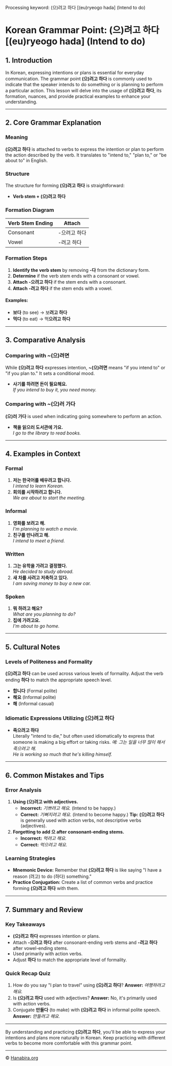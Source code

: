 Processing keyword: (으)려고 하다 [(eu)ryeogo hada] (Intend to do)
# Korean Grammar Point: (으)려고 하다 [(eu)ryeogo hada] (Intend to do)

## 1. Introduction
In Korean, expressing intentions or plans is essential for everyday communication. The grammar point **(으)려고 하다** is commonly used to indicate that the speaker intends to do something or is planning to perform a particular action. This lesson will delve into the usage of **(으)려고 하다**, its formation, nuances, and provide practical examples to enhance your understanding.

---
## 2. Core Grammar Explanation
### Meaning
**(으)려고 하다** is attached to verbs to express the intention or plan to perform the action described by the verb. It translates to "intend to," "plan to," or "be about to" in English.
### Structure
The structure for forming **(으)려고 하다** is straightforward:
- **Verb stem + (으)려고 하다**
### Formation Diagram
| Verb Stem Ending | Attach |
|------------------|--------|
| Consonant        | -으려고 하다 |
| Vowel            | -려고 하다  |
### Formation Steps
1. **Identify the verb stem** by removing **-다** from the dictionary form.
2. **Determine** if the verb stem ends with a consonant or vowel.
3. **Attach** **-으려고 하다** if the stem ends with a consonant.
4. **Attach** **-려고 하다** if the stem ends with a vowel.
#### Examples:
- **보다** (to see) → 보**려고 하다**
- **먹다** (to eat) → 먹**으려고 하다**
---
## 3. Comparative Analysis
### Comparing with ~(으)려면
While **(으)려고 하다** expresses intention, **~(으)려면** means "if you intend to" or "if you plan to." It sets a conditional mood.
- **사기를 하려면 돈이 필요해요.**  
  *If you intend to buy it, you need money.*
### Comparing with ~(으)러 가다
**(으)러 가다** is used when indicating going somewhere to perform an action.
- **책을 읽으러 도서관에 가요.**  
  *I go to the library to read books.*
---
## 4. Examples in Context
### Formal
1. **저는 한국어를 배우려고 합니다.**  
   *I intend to learn Korean.*
2. **회의를 시작하려고 합니다.**  
   *We are about to start the meeting.*
### Informal
1. **영화를 보려고 해.**  
   *I'm planning to watch a movie.*
2. **친구를 만나려고 해.**  
   *I intend to meet a friend.*
### Written
1. **그는 유학을 가려고 결정했다.**  
   *He decided to study abroad.*
2. **새 차를 사려고 저축하고 있다.**  
   *I am saving money to buy a new car.*
### Spoken
1. **뭐 하려고 해요?**  
   *What are you planning to do?*
2. **집에 가려고요.**  
   *I'm about to go home.*
---
## 5. Cultural Notes
### Levels of Politeness and Formality
**(으)려고 하다** can be used across various levels of formality. Adjust the verb ending **하다** to match the appropriate speech level.
- **합니다** (Formal polite)
- **해요** (Informal polite)
- **해** (Informal casual)
### Idiomatic Expressions Utilizing (으)려고 하다
- **죽으려고 하다**  
  Literally "intend to die," but often used idiomatically to express that someone is making a big effort or taking risks.
  *예: 그는 일을 너무 많이 해서 죽으려고 해.*  
  *He is working so much that he's killing himself.*
---
## 6. Common Mistakes and Tips
### Error Analysis
1. **Using (으)려고 with adjectives.**
   - **Incorrect:** *기쁘려고 해요.* (Intend to be happy.)
   - **Correct:** *기뻐지려고 해요.* (Intend to become happy.)
   **Tip:** **(으)려고 하다** is generally used with action verbs, not descriptive verbs (adjectives).
2. **Forgetting to add 으 after consonant-ending stems.**
   - **Incorrect:** *먹려고 해요.*
   - **Correct:** *먹으려고 해요.*
### Learning Strategies
- **Mnemonic Device:** Remember that **(으)려고 하다** is like saying "I have a reason (려고) to do (하다) something."
- **Practice Conjugation:** Create a list of common verbs and practice forming **(으)려고 하다** with them.
---
## 7. Summary and Review
### Key Takeaways
- **(으)려고 하다** expresses intention or plans.
- Attach **-으려고 하다** after consonant-ending verb stems and **-려고 하다** after vowel-ending stems.
- Used primarily with action verbs.
- Adjust **하다** to match the appropriate level of formality.
### Quick Recap Quiz
1. How do you say "I plan to travel" using **(으)려고 하다**?
   **Answer:** *여행하려고 해요.*
2. Is **(으)려고 하다** used with adjectives?
   **Answer:** No, it's primarily used with action verbs.
3. Conjugate **만들다** (to make) with **(으)려고 하다** in informal polite speech.
   **Answer:** *만들려고 해요.*
---
By understanding and practicing **(으)려고 하다**, you'll be able to express your intentions and plans more naturally in Korean. Keep practicing with different verbs to become more comfortable with this grammar point.


---
© [Hanabira.org](https://hanabira.org)
